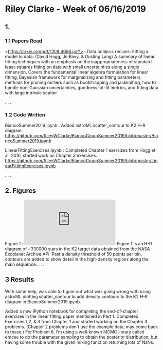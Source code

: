 # Riley Clarke - Week of 06/16/2019

## 1. 

### 1.1 Papers Read

\<https://arxiv.org/pdf/1008.4686.pdf\> : Data analysis recipes: Fitting a model to data. (David Hogg, Jo Bovy, & Dusting Lang) A summary of linear fitting techniques with an emphasis on the inappropriateness of standard least-squares fitting on data with small uncertainties along a single dimension. Covers the fundamental linear algebra formulation for linear fitting, Bayesian framework for marginalizing and fitting parameters, methods for pruning outliers such as bootstrapping and jackknifing, how to handle non-Gaussian uncertainties, goodness-of-fit metrics, and fitting data with large intrinsic scatter. 

.
.
.
### 1.2 Code Written

BiancoSummer2019.ipynb : Added astroML scatter_contour to K2 H-R diagram. https://github.com/RileyWClarke/BiancoGroupSummer2019/blob/master/BiancoSummer2019.ipynb

LinearFittingExercises.ipynb : Completed Chapter 1 exersizes from Hogg et al. 2010, started work on Chapter 3 exercises. https://github.com/RileyWClarke/BiancoGroupSummer2019/blob/master/LinearFittingExercises.ipynb 

.
.
.
## 2. Figures
Figure 1 : ![](https://github.com/RileyWClarke/BiancoGroupSummer2019/blob/master/Figures/k2scatter_contour.pdf?raw=true)
Figure 1 is an H-R diagram of ~300000 stars in the K2 target data obtained from the NASA Exoplanet Archive API. Past a density threshold of 50 points per bin, contours are added to show detail in the high-density regions along the main sequence. 
.
.
.
## 3 Results 

With some help, was able to figure out what was going wrong with using astroML.plotting.scatter_contour to add density contours to the K2 H-R diagram in BiancoSummer2019.ipynb. 

Added a new iPython notebook for completing the end-of-chapter exercises in the linear fitting paper mentioned in Part 1. Completed Exercises 1,2, & 3 from Chapter 1 and started working on the Chapter 3 problems. (Chapter 2 problems don't use the example data; may come back to these.) For Problem 6, I'm using a well-known MCMC library called emcee to do the parameter sampling to obtain the posterior distribution, but having some trouble with the given mixing function returning lots of NaNs.
